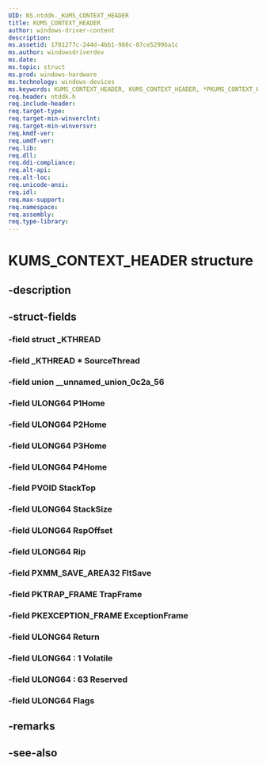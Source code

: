 ```yaml
---
UID: NS.ntddk._KUMS_CONTEXT_HEADER
title: KUMS_CONTEXT_HEADER
author: windows-driver-content
description: 
ms.assetid: 1781277c-244d-4bb1-980c-87ce5299ba1c
ms.author: windowsdriverdev
ms.date: 
ms.topic: struct
ms.prod: windows-hardware
ms.technology: windows-devices
ms.keywords: KUMS_CONTEXT_HEADER, KUMS_CONTEXT_HEADER, *PKUMS_CONTEXT_HEADER
req.header: ntddk.h
req.include-header:
req.target-type:
req.target-min-winverclnt:
req.target-min-winversvr:
req.kmdf-ver:
req.umdf-ver:
req.lib:
req.dll:
req.ddi-compliance:
req.alt-api:
req.alt-loc:
req.unicode-ansi:
req.idl:
req.max-support:
req.namespace:
req.assembly:
req.type-library:
---
```


# KUMS_CONTEXT_HEADER structure

## -description



## -struct-fields

### -field struct _KTHREAD			
 	
### -field _KTHREAD * SourceThread			
 	
### -field union __unnamed_union_0c2a_56			
 	
### -field ULONG64 P1Home			
 	
### -field ULONG64 P2Home			
 	
### -field ULONG64 P3Home			
 	
### -field ULONG64 P4Home			
 	
### -field PVOID StackTop			
 	
### -field ULONG64 StackSize			
 	
### -field ULONG64 RspOffset			
 	
### -field ULONG64 Rip			
 	
### -field PXMM_SAVE_AREA32 FltSave			
 	
### -field PKTRAP_FRAME TrapFrame			
 	
### -field PKEXCEPTION_FRAME ExceptionFrame			
 	
### -field ULONG64 Return			
 	
### -field ULONG64  : 1 Volatile			
 	
### -field ULONG64  : 63 Reserved			
 	
### -field ULONG64 Flags			
 	
## -remarks

## -see-also